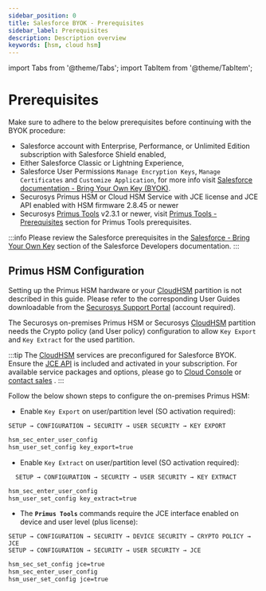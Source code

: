 ```yaml
---
sidebar_position: 0
title: Salesforce BYOK - Prerequisites
sidebar_label: Prerequisites
description: Description overview
keywords: [hsm, cloud hsm]
---
```


import Tabs from '@theme/Tabs';
import TabItem from '@theme/TabItem';

# Prerequisites

Make sure to adhere to the below prerequisites before continuing with the BYOK procedure:

- Salesforce account with Enterprise, Performance, or Unlimited Edition subscription with Salesforce Shield enabled,
- Either Salesforce Classic or Lightning Experience,
- Salesforce User Permissions `Manage Encryption Keys`, `Manage Certificates` and `Customize Application`, for more info visit [Salesforce documentation - Bring Your Own Key (BYOK)](https://developer.salesforce.com/docs/atlas.en-us.securityImplGuide.meta/securityImplGuide/security_pe_byok_setup.htm).
- Securosys Primus HSM or Cloud HSM Service with JCE license and JCE API enabled with HSM firmware 2.8.45 or newer
- Securosys [Primus Tools](/primus-tools/overview) v2.3.1 or newer, visit [Primus Tools - Prerequisites](/primus-tools/Installation/Prerequisites) section for Primus Tools prerequisites.

:::info
Please review the Salesforce prerequisites in the [Salesforce - Bring Your Own Key](https://developer.salesforce.com/docs/atlas.en-us.securityImplGuide.meta/securityImplGuide/security_pe_byok_setup.htm)
 section of the Salesforce Developers documentation.
:::

## Primus HSM Configuration
Setting up the Primus HSM hardware or your [CloudHSM](/cloudhsm/overview) partition is not described in this guide. Please refer to the corresponding User Guides downloadable from the [Securosys Support Portal](https://support.securosys.com/external/knowledge-base/article/63) 
 (account required).

The Securosys on-premises Primus HSM or Securosys [CloudHSM](/cloudhsm/overview) partition needs the Crypto policy (and User policy) configuration to allow `Key Export` and `Key Extract` for the used partition.

:::tip
The [CloudHSM](/cloudhsm/overview) services are preconfigured for Salesforce BYOK. Ensure the [JCE API](/jce/overview) is included and activated in your subscription. For available service packages and options, please go to [Cloud Console](https://cloud.securosys.com/cloudhsm) or [contact sales](https://www.securosys.com/en/cloudshsm)
.
:::

Follow the below shown steps to configure the on-premises Primus HSM:
- Enable `Key Export` on user/partition level (SO activation required):
<Tabs groupId="device-setup">
  <TabItem value="ui" label="HSM User Interface (LC Display) Primus X/S-Series" default>

 ```
 SETUP → CONFIGURATION → SECURITY → USER SECURITY → KEY EXPORT
```
</TabItem>
  <TabItem value="console" label="HSM Console Primus HSM, all Series" default> 

```bash
hsm_sec_enter_user_config
hsm_user_set_config key_export=true
```
  </TabItem>
</Tabs>

- Enable `Key Extract` on user/partition level (SO activation required):
<Tabs groupId="device-setup">
  <TabItem value="ui" label="HSM User Interface (LC Display) Primus X/S-Series" default>

```
  SETUP → CONFIGURATION → SECURITY → USER SECURITY → KEY EXTRACT
```
</TabItem>
  <TabItem value="console" label="HSM Console Primus HSM, all Series" default> 

```bash
hsm_sec_enter_user_config
hsm_user_set_config key_extract=true
```
  </TabItem>
</Tabs>

- The **`Primus Tools`** commands require the JCE interface enabled on device and user level (plus license):
<Tabs groupId="device-setup">
  <TabItem value="ui" label="HSM User Interface (LC Display) Primus X/S-Series" default>

  ```
  SETUP → CONFIGURATION → SECURITY → DEVICE SECURITY → CRYPTO POLICY → JCE
  SETUP → CONFIGURATION → SECURITY → USER SECURITY → JCE
```
</TabItem>
  <TabItem value="console" label="HSM Console Primus HSM, all Series" default> 

```bash
hsm_sec_set_config jce=true
hsm_sec_enter_user_config
hsm_user_set_config jce=true
```
  </TabItem>
</Tabs>
